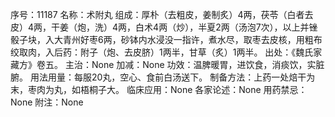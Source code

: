 序号：11187
名称：术附丸
组成：厚朴（去粗皮，姜制炙）4两，茯苓（白者去皮）4两，干姜（炮，洗）4两，白术4两（炒），半夏2两（汤泡7次），以上并锉骰子块，入大青州好枣6两，砂钵内水浸没一指许，煮水尽，取枣去皮核，用粗布绞取肉，入后药：附子（炮、去皮脐）1两半，甘草（炙）1两半。
出处：《魏氏家藏方》卷五。
主治：None
加减：None
功效：温脾暖胃，进饮食，消痰饮，实脏腑。
用法用量：每服20丸，空心、食前白汤送下。
制备方法：上药一处焙干为末，枣肉为丸，如梧桐子大。
临床应用：None
各家论述：None
用药禁忌：None
附注：None
